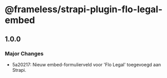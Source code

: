 # @frameless/strapi-plugin-flo-legal-embed

## 1.0.0

### Major Changes

- 5a20217: Nieuw embed-formulierveld voor 'Flo Legal' toegevoegd aan Strapi.
